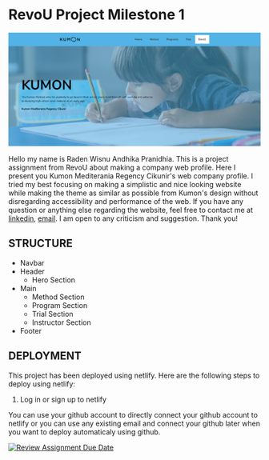 # RevoU Project Milestone 1
![Banner image](./readme-img/img-1.png)

Hello my name is Raden Wisnu Andhika Pranidhia. This is a project assignment from RevoU about making a company web profile. Here I present you Kumon Mediterania Regency Cikunir's web company profile. I tried my best focusing on making a simplistic and nice looking website while making the theme as similar as possible from Kumon's design without disregarding accessibility and performance of the web. If you have any question or anything else regarding the website, feel free to contact me at [linkedin](https://www.linkedin.com/in/raden-wisnu-andhika-pranidhia-b17a16196/), [email](mailto:radenwisnu21@gmail.com). I am open to any criticism and suggestion. Thank you!

## STRUCTURE

- Navbar
- Header
    - Hero Section
- Main
    - Method Section
    - Program Section
    - Trial Section
    - Instructor Section
- Footer

## DEPLOYMENT

This project has been deployed using netlify. Here are the following steps to deploy using netlify:

1. Log in or sign up to netlify

You can use your github account to directly connect your github account to netlify or you can use any existing email and connect your github later when you want to deploy automaticaly using github.


[![Review Assignment Due Date](https://classroom.github.com/assets/deadline-readme-button-24ddc0f5d75046c5622901739e7c5dd533143b0c8e959d652212380cedb1ea36.svg)](https://classroom.github.com/a/NtxSJSoQ)
